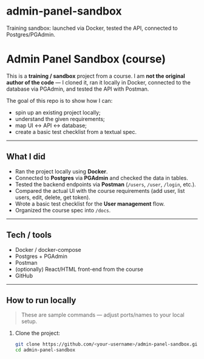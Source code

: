 # admin-panel-sandbox
Training sandbox: launched via Docker, tested the API, connected to Postgres/PGAdmin.
# Admin Panel Sandbox (course)

This is a **training / sandbox** project from a course. I am **not the original author of the code** — I cloned it, ran it locally in Docker, connected to the database via PGAdmin, and tested the API with Postman.

The goal of this repo is to show how I can:
- spin up an existing project locally;
- understand the given requirements;
- map UI ↔ API ↔ database;
- create a basic test checklist from a textual spec.

---

## What I did

- Ran the project locally using **Docker**.
- Connected to **Postgres** via **PGAdmin** and checked the data in tables.
- Tested the backend endpoints via **Postman** (`/users`, `/user`, `/login`, etc.).
- Compared the actual UI with the course requirements (add user, list users, edit, delete, get token).
- Wrote a basic test checklist for the **User management** flow.
- Organized the course spec into `/docs`.

---

## Tech / tools

- Docker / docker-compose
- Postgres + PGAdmin
- Postman
- (optionally) React/HTML front-end from the course
- GitHub

---

## How to run locally

> These are sample commands — adjust ports/names to your local setup.

1. Clone the project:

   ```bash
   git clone https://github.com/<your-username>/admin-panel-sandbox.git
   cd admin-panel-sandbox
